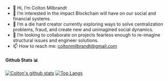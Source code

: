 - 👋  Hi, I’m Colton Milbrandt
- 👀  I’m interested in the impact Blockchain will have on our social and financial systems.
- 🌱  I’m a die hard creator currently exploring ways to solve centralization problems, fraud, and create new and unimagined social dynamics.
- 💞️  I’m looking to collaborate on projects fearless enough to re-imagine structural issues and engineer solutions.
- 📫  How to reach me: coltonmilbrandt@gmail.com

#### Github Stats 📊

[![Colton's github stats](https://github-readme-stats.vercel.app/api?username=coltonmilbrandt&hide=stars&theme=radical)](https://github.com/anuraghazra/github-readme-stats)
[![Top Langs](https://github-readme-stats.vercel.app/api/top-langs/?username=coltonmilbrandt&theme=radical)](https://github.com/anuraghazra/github-readme-stats)
